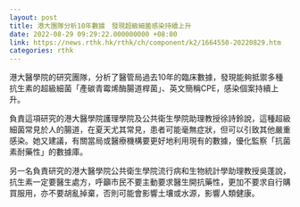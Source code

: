 ```yaml
---
layout: post
title: 港大團隊分析10年數據　發現超級細菌感染持續上升
date: 2022-08-29 09:29:22.000000000 +08:00
link: https://news.rthk.hk/rthk/ch/component/k2/1664550-20220829.htm
categories: rthk
---
```


港大醫學院的研究團隊，分析了醫管局過去10年的臨床數據，發現能夠抵禦多種抗生素的超級細菌「產碳青霉烯酶腸道桿菌」、英文簡稱CPE，感染個案持續上升。

負責這項研究的港大醫學院護理學院及公共衛生學院助理教授徐詩鈴說，這種超級細菌常見於人的腸道，在夏天尤其常見，患者可能毫無症狀，但可以引致其他嚴重感染。她又建議，有關當局或醫療機構要更好地利用現有的數據，優化監察「抗菌素耐藥性」的數據庫。

另一名負責研究的港大醫學院公共衛生學院流行病和生物統計學助理教授吳蓬說，抗生素一定要醫生處方，呼籲市民不要主動要求醫生開抗藥性，更加不要求自行購買服用，亦不要胡亂掉棄，否則可能會影響土壤或水源，影響人類健康。
